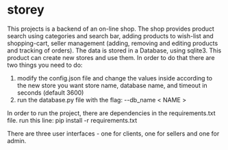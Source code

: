 # storey
This projects is a backend of an on-line shop. The shop provides product search using categories and search bar, adding products to wish-list and shopping-cart, seller management (adding, removing and editing products and tracking of orders).
The data is stored in a Database, using sqlite3.
This product can create new stores and use them. In order to do that there are two things you need to do:
1. modify the config.json file and change the values inside according to the new store you want store name, database name, and timeout in seconds (default 3600)
2. run the database.py file with the flag: --db_name < NAME > 

In order to run the project, there are dependencies in the requirements.txt file.
run this line:
pip install -r requirements.txt

There are three user interfaces - one for clients, one for sellers and one for admin.
 

